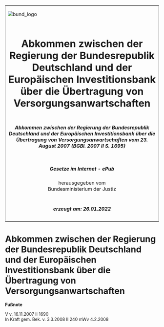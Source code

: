<span id="DECKBLATT.html"></span>

<table border="0" frame="border" width="100%">

<tr valign="top">

<td align="left">

![bund\_logo](BfJ_2021_Web_de_de.gif)

</td>

<td align="right">

 

</td>

</tr>

<tr align="center" valign="middle">

<td colspan="2">

# Abkommen zwischen der Regierung der Bundesrepublik Deutschland und der Europäischen Investitionsbank über die Übertragung von Versorgungsanwartschaften

</td>

</tr>

<tr align="center" valign="middle">

<td colspan="2">

##### Abkommen zwischen der Regierung der Bundesrepublik Deutschland und der Europäischen Investitionsbank über die Übertragung von Versorgungsanwartschaften vom 23. August 2007 (BGBl. 2007 II S. 1695)

</td>

</tr>

<tr align="center" valign="middle">

<td colspan="2">

  
  

##### Gesetze im Internet - ePub  
  
herausgegeben vom  
Bundesministerium der Justiz

</td>

</tr>

<tr align="center" valign="bottom">

<td colspan="2">

  
  

##### erzeugt am: 26.01.2022

</td>

</tr>

</table>

<span id="BJNR169520007.html"></span>

# Abkommen zwischen der Regierung der Bundesrepublik Deutschland und der Europäischen Investitionsbank über die Übertragung von Versorgungsanwartschaften

<div>

  
**Fußnote**

<div class="jnhtml">

<div>

<div class="jurAbsatz">

V v. 16.11.2007 II 1690  
In Kraft gem. Bek. v. 3.3.2008 II 240 mWv 4.2.2008

</div>

</div>

</div>

</div>
